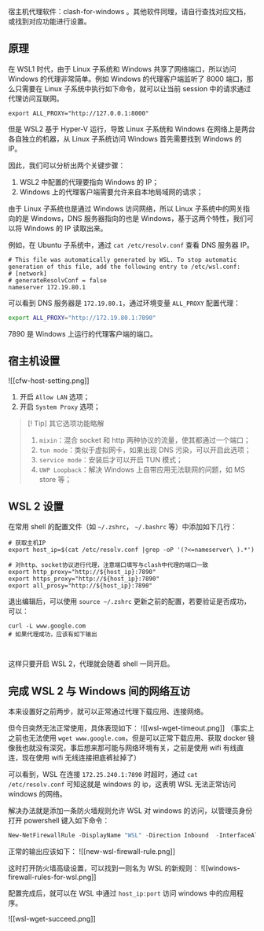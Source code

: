宿主机代理软件：clash-for-windows 。其他软件同理，请自行查找对应文档，或找到对应功能进行设置。

## 原理
在 WSL1 时代，由于 Linux 子系统和 Windows 共享了网络端口，所以访问 Windows 的代理非常简单。例如 Windows 的代理客户端监听了 8000 端口，那么只需要在 Linux 子系统中执行如下命令，就可以让当前 session 中的请求通过代理访问互联网。

```shell
export ALL_PROXY="http://127.0.0.1:8000"
```

但是 WSL2 基于 Hyper-V 运行，导致 Linux 子系统和 Windows 在网络上是两台各自独立的机器，从 Linux 子系统访问 Windows 首先需要找到 Windows 的 IP。

因此，我们可以分析出两个关键步骤：
1. WSL2 中配置的代理要指向 Windows 的 IP；
2. Windows 上的代理客户端需要允许来自本地局域网的请求；

由于 Linux 子系统也是通过 Windows 访问网络，所以 Linux 子系统中的网关指向的是 Windows，DNS 服务器指向的也是 Windows，基于这两个特性，我们可以将 Windows 的 IP 读取出来。

例如，在 Ubuntu 子系统中，通过 `cat /etc/resolv.conf` 查看 DNS 服务器 IP。

```shell
# This file was automatically generated by WSL. To stop automatic generation of this file, add the following entry to /etc/wsl.conf:
# [network]
# generateResolvConf = false
nameserver 172.19.80.1
```

可以看到 DNS 服务器是 `172.19.80.1`，通过环境变量 `ALL_PROXY` 配置代理：

```bash
export ALL_PROXY="http://172.19.80.1:7890"
```

7890 是 Windows 上运行的代理客户端的端口。

## 宿主机设置
![[cfw-host-setting.png]]

1. 开启 `Allow LAN` 选项；
2. 开启 `System Proxy` 选项；

>[! Tip] 其它选项功能略解
>1. `mixin`：混合 socket 和 http 两种协议的流量，使其都通过一个端口；
>2. `tun mode`：类似于虚拟网卡，如果出现 DNS 污染，可以开启此选项；
>3. `service mode`：安装后才可以开启 TUN 模式；
>4. `UWP Loopback`：解决 Windows 上自带应用无法联网的问题，如 MS store 等；

## WSL 2 设置
在常用 shell 的配置文件（如 `~/.zshrc`， `~/.bashrc` 等）中添加如下几行：
```shell
# 获取主机IP
export host_ip=$(cat /etc/resolv.conf |grep -oP '(?<=nameserver\ ).*')

# 对http、socket协议进行代理，注意端口填写与clash中代理的端口一致
export http_proxy="http://${host_ip}:7890"
export https_proxy="http://${host_ip}:7890"
export all_prosy="http://${host_ip}:7890"
```

退出编辑后，可以使用 `source ~/.zshrc` 更新之前的配置，若要验证是否成功，可以：
```shell
curl -L www.google.com
# 如果代理成功，应该有如下输出



```

这样只要开启 WSL 2，代理就会随着 shell 一同开启。

## 完成 WSL 2 与 Windows 间的网络互访
本来设置好之前两步，就可以正常通过代理下载应用、连接网络。

但今日突然无法正常使用，具体表现如下：
![[wsl-wget-timeout.png]]
（事实上之前也无法使用 `wget www.google.com`，但是可以正常下载应用、获取 docker 镜像我也就没有深究，事后想来那可能与网络环境有关，之前是使用 wifi 有线直连，现在使用 wifi 无线连接把底裤扯掉了）

可以看到，WSL 在连接 `172.25.240.1:7890` 时超时，通过 `cat /etc/resolv.conf` 可知这就是 windows 的 ip，这表明 WSL 无法正常访问 windows 的网络。

解决办法就是添加一条防火墙规则允许 WSL 对 windows 的访问，以管理员身份打开 powershell 键入如下命令：
```powershell
New-NetFirewallRule -DisplayName "WSL" -Direction Inbound  -InterfaceAlias "vEthernet (WSL)"  -Action Allow
```

正常的输出应该如下：
![[new-wsl-firewall-rule.png]]

这时打开防火墙高级设置，可以找到一则名为 WSL 的新规则：
![[windows-firewall-rules-for-wsl.png]]

配置完成后，就可以在 WSL 中通过 `host_ip:port` 访问 windows 中的应用程序。

![[wsl-wget-succeed.png]]

